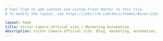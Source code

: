 ```yaml
---
# Feel free to add content and custom Front Matter to this file.
# To modify the layout, see https://jekyllrb.com/docs/themes/#overriding-theme-defaults

layout: home
title: Victor Camara official site | Marketing Automation
description: Victor Camara official site. Blog, marketing, automation, photography and more. Over 15 years experience.
---
```

